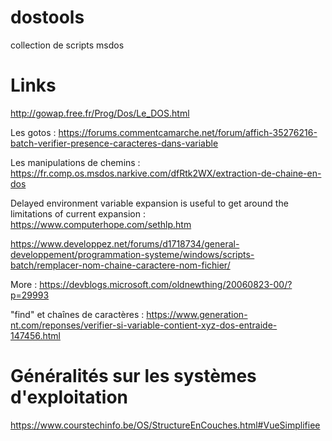 # dostools

collection de scripts msdos

# Links

http://gowap.free.fr/Prog/Dos/Le_DOS.html

Les gotos : https://forums.commentcamarche.net/forum/affich-35276216-batch-verifier-presence-caracteres-dans-variable

Les manipulations de chemins : https://fr.comp.os.msdos.narkive.com/dfRtk2WX/extraction-de-chaine-en-dos

Delayed environment variable expansion is useful to get around the limitations of current expansion : https://www.computerhope.com/sethlp.htm

https://www.developpez.net/forums/d1718734/general-developpement/programmation-systeme/windows/scripts-batch/remplacer-nom-chaine-caractere-nom-fichier/

More : https://devblogs.microsoft.com/oldnewthing/20060823-00/?p=29993

"find" et chaînes de caractères : https://www.generation-nt.com/reponses/verifier-si-variable-contient-xyz-dos-entraide-147456.html

# Généralités sur les systèmes d'exploitation

https://www.courstechinfo.be/OS/StructureEnCouches.html#VueSimplifiee




